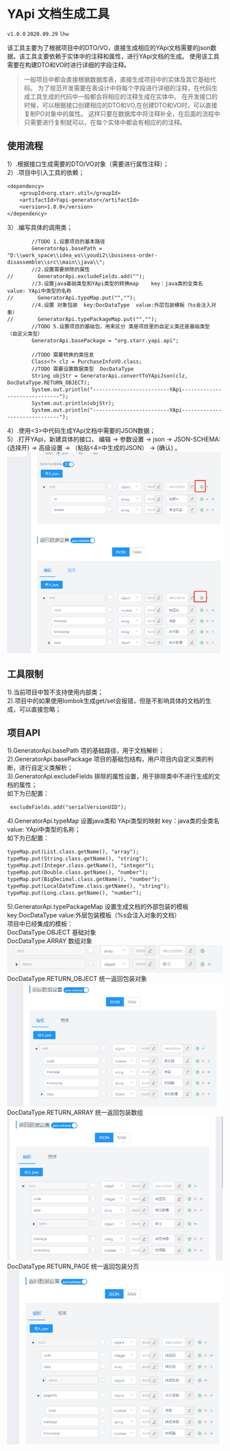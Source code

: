 # YApi 文档生成工具 
`v1.0.0` `2020.09.29` `lhw`

该工具主要为了根据项目中的DTO/VO，直接生成相应的YApi文档需要的json数据。该工具主要依赖于实体中的注释和属性，进行YApi文档的生成。
使用该工具需要在构建DTO和VO时进行详细的字段注释。

>一般项目中都会直接根据数据库表，直接生成项目中的实体及其它基础代码。
为了规范开发需要在表设计中将每个字段进行详细的注释，在代码生成工具生成的代码中一般都会将相应的注释生成在实体中。
在开发接口的时候，可以根据接口创建相应的DTO和VO,在创建DTO和VO时，可以直接复制PO对象中的属性。
这样只要在数据库中将注释补全，在后面的流程中只需要进行复制就可以，在每个实体中都会有相应的的注释。  

## 使用流程
1）.根据接口生成需要的DTO/VO对象（需要进行属性注释）；  
2）.项目中引入工具的依赖；  
```
<dependency>
    <groupId>org.starr.util</groupId>
    <artifactId>Yapi-generator</artifactId>
    <version>1.0.0</version>
</dependency>
```
3）.编写具体的调用类；  
```
        //TODO 1.设置项目的基本路径
        GeneratorApi.basePath = "D:\\work_space\\idea_ws\\youdi2\\business-order-disassemble\\src\\main\\java\\";
        //2.设置需要排除的属性
//        GeneratorApi.excludeFields.add("");
        //3.设置java基础类型和YApi类型的转换map    key：java类的全类名  value: YApi中类型的名称
//        GeneratorApi.typeMap.put("","");
        //4.设置 对象包装  key:DocDataType  value:外层包装模板（%s会注入对象）
//        GeneratorApi.typePackageMap.put("","");
        //TODO 5.设置项目的基础包，用来区分 类是项目里的自定义类还是基础类型  （自定义类型）
        GeneratorApi.basePackage = "org.starr.yapi.api";

        //TODO 需要转换的类信息
        Class<?> clz = PurchaseInfoVO.class;
        //TODO 需要设置数据类型  DocDataType
        String objStr = GeneratorApi.convertToYApiJson(clz, DocDataType.RETURN_OBJECT);
        System.out.println("-------------------------YApi------------------------------");
        System.out.println(objStr);
        System.out.println("-------------------------YApi------------------------------");
```
4）.使用<3>中代码生成YApi文档中需要的JSON数据；  
5）.打开YApi，新建具体的接口，  编辑 -> 参数设置 -> json -> JSON-SCHEMA: (选择开) -> 高级设置 -> （粘贴<4>中生成的JSON） -> (确认) 。  
![YApi高级设置位置](./doc/YApi设置.png)

## 工具限制
1).当前项目中暂不支持使用内部类；  
2).项目中的如果使用lombok生成get/set会报错，但是不影响具体的文档的生成，可以直接忽略；

## 项目API
1).GeneratorApi.basePath 项的基础路径，用于文档解析；  
2).GeneratorApi.basePackage 项目的基础包结构，用户项目内自定义类的判断，进行自定义类解析；  
3).GeneratorApi.excludeFields 排除的属性设置，用于排除类中不进行生成的文档的属性；  
如下为已配置：
```
 excludeFields.add("serialVersionUID");
```
4).GeneratorApi.typeMap 设置java类和 YApi类型的映射   key：java类的全类名  value: YApi中类型的名称；  
如下为已配置：
```
typeMap.put(List.class.getName(), "array");
typeMap.put(String.class.getName(), "string");
typeMap.put(Integer.class.getName(), "integer");
typeMap.put(Double.class.getName(), "number");
typeMap.put(BigDecimal.class.getName(), "number");
typeMap.put(LocalDateTime.class.getName(), "string");
typeMap.put(Long.class.getName(), "number");
```
5).GeneratorApi.typePackageMap 设置生成文档的外部包装的模板   key:DocDataType  value:外层包装模板（%s会注入对象的文档）  
项目中已经集成的模板：  
DocDataType.OBJECT 基础对象  
DocDataType.ARRAY 数组对象  
![array样例](./doc/array.png)
DocDataType.RETURN_OBJECT 统一返回包装对象  
![return_object样例](./doc/return_object.png)
DocDataType.RETURN_ARRAY 统一返回包装数组  
![return_array样例](./doc/return_array.png)  
DocDataType.RETURN_PAGE  统一返回包装分页  
![return_page样例](./doc/return_page.png)

 




